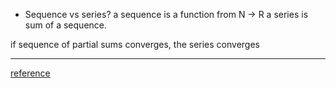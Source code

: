 - Sequence vs series?
a sequence is a function from N -> R
a series is sum of a sequence. 

if sequence of partial sums converges, the series converges


---
[reference](calculus_11_Sequences_and_Series.pdf)